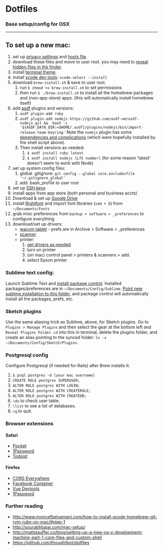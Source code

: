 # Dotfiles
### Base setup/config for OSX 

----

## To set up a new mac:

1. set up [privacy settings](https://spreadprivacy.com/mac-privacy-tips-13395592a9b4) and [hosts file](https://someonewhocares.org/hosts/hosts).
1. download these files and move to user root. you may need to [reveal hidden files in the finder](http://ianlunn.co.uk/articles/quickly-showhide-hidden-files-mac-os-x-mavericks/).
1. install [terminal theme](https://github.com/robinbentley/oceanic-next-macos-terminal).
2. install [xcode dev tools](http://www.moncefbelyamani.com/how-to-install-xcode-homebrew-git-rvm-ruby-on-mac/#step-1): `xcode-select --install`
3. download `brew-install.sh` & save to user root. 
    1. run `$ chmod +x brew-install.sh` to set permissions
    2. then run `$ ./brew-install.sh` to install all the homebrew packages and (non-app-store) apps. (this will automatically install homebrew itself)
4. add [asdf](https://asdf-vm.com/#/core-manage-plugins) plugins and versions: 
    1. `asdf plugin-add ruby`
    2. `asdf plugin-add nodejs https://github.com/asdf-vm/asdf-nodejs.git &&  bash -c '${ASDF_DATA_DIR:=$HOME/.asdf}/plugins/nodejs/bin/import-release-team-keyring'` Note the `nodejs` plugin has some [dependencies and complications](https://github.com/asdf-vm/asdf-nodejs) (which were hopefully installed by the shell script above). 
    3. Then install versions as needed:
        1. `$ asdf install ruby latest`
        2. `$ asdf install nodejs [LTS number]` (for some reason 'latest' doesn't seem to work with Node)
3. set up system config files:
    1. global .gitignore: `git config --global core.excludesfile '~/.gitignore_global'`
    2. add .bash_profile to user root
4. set up [SSH keys](https://help.github.com/articles/generating-ssh-keys/)
5. install apps from app store (both personal and business accts)
7. Download & set up [Google Drive](https://support.google.com/drive/answer/7329379?hl=en)
8. install [Rightfont](https://rightfontapp.com) and import font libraries (`cmd + O`) from `~/Documents/Fonts`
9. grab misc preferences from `backup > software > _preferences` to configure everything
10. download/set up drivers:
    - [wacom tablet](http://wacom.com/en-us/support/product-support/drivers) - prefs are in Archive > Software > \_preferences
    - [scanner](http://www.epson.com/cgi-bin/Store/support/supDetail.jsp?oid=88368&infoType=Downloads)
    - printer:
      1. [get drivers as needed](http://www.epson.com/cgi-bin/Store/support/supDetail.jsp?oid=233679&infoType=Downloads&platform=OSF_W_8-32)
      2. turn on printer
      3. (on mac) control panel > printers & scanners > add.
      4. select Epson printer

### Sublime text config:
Launch Sublime Text and [install package control](https://packagecontrol.io/installation#st3). Installed packages/preferences are in `~/Documents/Config/Sublime`. [Point new sublime installation to this folder](https://sublime.wbond.net/docs/syncing#dropbox-osx), and package control will automatically install all the packages, prefs, etc.

### Sketch plugins
Use the same aliasing trick as Sublime, above, for Sketch plugins. Go to `Plugins > Manage Plugins` and then select the gear at the bottom left and `Reveal Plugins Folder`. `cd` into this in terminal, delete the plugins folder, and create an alias pointing to the synced folder: `ln -s ~/Documents/Config/Sketch/Plugins`.

### Postgresql config
Configure Postgresql (if needed for Rails) after Brew installs it:

1. `$ psql postgres -U [your mac username]`
2. `CREATE ROLE postgres SUPERUSER;`
3. `ALTER ROLE postgres WITH LOGIN;`
4. `ALTER ROLE postgres WITH CREATEROLE;`
5. `ALTER ROLE postgres WITH CREATEDB;`
6. `\du` to check user table.
7. `\list` to see a list of databases.
8. `\q` to quit.

### Browser extensions

#### Safari
- [Pocket](https://getpocket.com/safari/)
- [1Password](https://agilebits.com/onepassword/extensions)
- [Todoist](https://apps.apple.com/us/app/todoist-to-do-list-tasks/id585829637?mt=12)

#### Firefox
- [CORS Everywhere](https://addons.mozilla.org/en-US/firefox/addon/cors-everywhere/)
- [Facebook Container](https://addons.mozilla.org/en-US/firefox/addon/facebook-container/)
- [Vue Devtools](https://addons.mozilla.org/en-US/firefox/addon/vue-js-devtools/)
- [1Password](https://1password.com/browsers/firefox/)

### Further reading
- http://www.moncefbelyamani.com/how-to-install-xcode-homebrew-git-rvm-ruby-on-mac/#step-1
- http://sourabhbajaj.com/mac-setup/
- http://mattstauffer.co/blog/setting-up-a-new-os-x-development-machine-part-1-core-files-and-custom-shell
- https://github.com/thoughtbot/dotfiles

